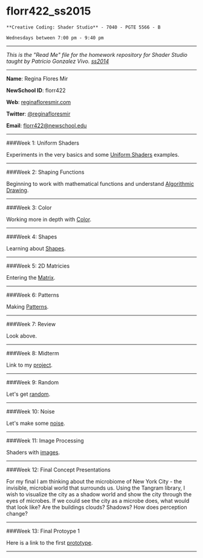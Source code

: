 florr422_ss2015
=================
	**Creative Coding: Shader Studio** - 7040 - PGTE 5566 - B
	
	Wednesdays between 7:00 pm - 9:40 pm 
	
_____________________________________________

_This is the "Read Me" file for the homework repository for Shader Studio taught by Patricio Gonzalez Vivo. [ss2014](https://github.com/patriciogonzalezvivo/ss2015)_
_____________________________________________
**Name**: Regina Flores Mir

**NewSchool ID**: florr422

**Web**: [reginafloresmir.com](http://www.reginafloresmir.com)

**Twitter**: [@reginafloresmir](https://twitter.com/ReginaFloresMir)

**Email**: florr422@newschool.edu
_____________________________________________

###Week 1: Uniform Shaders

Experiments in the very basics and some [Uniform Shaders](http://patriciogonzalezvivo.com/2015/thebookofshaders/03/) examples.  

_____________________________________________

###Week 2: Shaping Functions

Beginning to work with mathematical functions and understand [Algorithmic Drawing](http://patriciogonzalezvivo.com/2015/thebookofshaders/05/).
_____________________________________________

###Week 3: Color

Working more in depth with [Color](http://patriciogonzalezvivo.com/2015/thebookofshaders/06/).


_____________________________________________
###Week 4: Shapes

Learning about [Shapes](http://patriciogonzalezvivo.com/2015/thebookofshaders/07/).
_____________________________________________

###Week 5: 2D Matricies

Entering the [Matrix](http://patriciogonzalezvivo.com/2015/thebookofshaders/08/).
_____________________________________________

###Week 6: Patterns

Making [Patterns](http://patriciogonzalezvivo.com/2015/thebookofshaders/09/).
_____________________________________________
###Week 7: Review

Look above.
_____________________________________________
###Week 8: Midterm

Link to my [project](http://faceproject.nyc/ShaderStudio/).
_____________________________________________
###Week 9: Random

Let's get [random](http://patriciogonzalezvivo.com/2015/thebookofshaders/10/).
_____________________________________________

###Week 10: Noise

Let's make some [noise](http://patriciogonzalezvivo.com/2015/thebookofshaders/11/).
_____________________________________________


###Week 11: Image Processing

Shaders with [images](http://patriciogonzalezvivo.com/2015/thebookofshaders/15/).
_____________________________________________


###Week 12: Final Concept Presentations

For my final I am thinking about the microbiome of New York City - the invisible, microbial world that surrounds us. Using the Tangram library, I wish to visualize the city as a shadow world and show the city through the eyes of microbes. If we could see the city as a microbe does, what would that look like? Are the buildings  clouds? Shadows? How does perception change?
_____________________________________________

###Week 13: Final Protoype 1

Here is a link to the first [prototype](http://faceproject.nyc/myTangram/myTanagram.html). 
_____________________________________________

